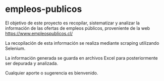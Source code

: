 # empleos-publicos
El objetivo de este proyecto es recopilar, sistematizar y analizar la información de las ofertas de empleos públicos, proveniente de la web https://www.empleospublicos.cl/

La recopilación de esta información se realiza mediante scraping utilizando Selenium.

La información generada se guarda en archivos Excel para posteriormente ser depurada y analizada.

Cualquier aporte o sugerencia es bienvenido.
